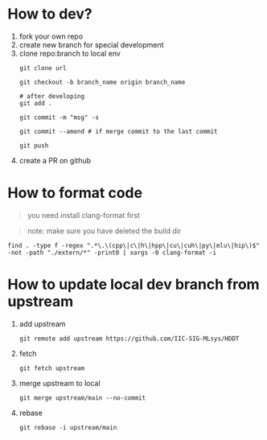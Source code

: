 # How to dev?

1. fork your own repo
2. create new branch for special development
3. clone repo:branch to local env
    ```
    git clone url

    git checkout -b branch_name origin branch_name

    # after developing
    git add .

    git commit -m "msg" -s

    git commit --amend # if merge commit to the last commit

    git push
    ```
4. create a PR on github

# How to format code
> you need install clang-format first

> note: make sure you have deleted the build dir

```
find . -type f -regex ".*\.\(cpp\|c\|h\|hpp\|cu\|cuh\|py\|mlu\|hip\)$" -not -path "./extern/*" -print0 | xargs -0 clang-format -i
``` 

# How to update local dev branch from upstream
1. add upstream
    ```
    git remote add upstream https://github.com/IIC-SIG-MLsys/HDDT
    ```
2. fetch
    ```
    git fetch upstream
    ```
3. merge upstream to local
    ```
    git merge upstream/main --no-commit
    ```
4. rebase
    ```
    git rebase -i upstream/main
    ```
